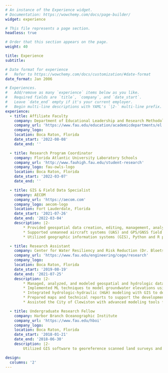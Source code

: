 ```yaml
---
# An instance of the Experience widget.
# Documentation: https://wowchemy.com/docs/page-builder/
widget: experience

# This file represents a page section.
headless: true

# Order that this section appears on the page.
weight: 40

title: Experience
subtitle:

# Date format for experience
#   Refer to https://wowchemy.com/docs/customization/#date-format
date_format: Jan 2006

# Experiences.
#   Add/remove as many `experience` items below as you like.
#   Required fields are `title`, `company`, and `date_start`.
#   Leave `date_end` empty if it's your current employer.
#   Begin multi-line descriptions with YAML's `|2-` multi-line prefix.
experience:
  - title: Affiliate Faculty
    company: Department of Educational Leadership and Research Methodology, College of Education, Florida Atlantic University
    company_url: 'https://www.fau.edu/education/academicdepartments/el'
    company_logo: 
    location: Boca Raton, Florida
    date_start: '2022-08-08'
    date_end: ''

  - title: Research Program Coordinator
    company: Florida Atlantic University Laboratory Schools
    company_url: 'http://www.fauhigh.fau.edu/student-research'
    company_logo: fau-owls-logo
    location: Boca Raton, Florida
    date_start: '2022-03-07'
    date_end: ''

  - title: GIS & Field Data Specialist
    company: AECOM
    company_url: 'https://aecom.com'
    company_logo: aecom-logo
    location: Fort Lauderdale, Florida
    date_start: '2021-07-26'
    date_end: '2022-03-04'
    description: |2-
        * Provided geospatial data creation, editing, management, analysis, and map production.
        * Supported unmanned aircraft systems (UAS) and GPS/GNSS field data collection.
        * Utilized geographic information systems (GIS), Python and R programming to prepare deliverables for engineering projects in transportation, water resources, environmental management, energy and communications infrastructure.

  - title: Research Assistant
    company: Center for Water Resiliency and Risk Reduction (Dr. Bloetscher) Laboratory for Remote Sensing and Hydrometeorology (Dr. Su)
    company_url: 'https://www.fau.edu/engineering/cege/research'
    company_logo: 
    location: Boca Raton, Florida
    date_start: '2019-08-19'
    date_end: '2021-07-25'
    description: |2-
        * Managed, analyzed, and modeled geospatial and hydrologic data using ArcGIS Pro.
        * Implemented ML techniques to model groundwater elevations using regression analysis and map impervious surfaces using multispectral image classification.
        * Integrated hydrologic-hydraulic (H&H) modeling with GIS to develop a screening tool capable of generating accurate probabilistic inundation maps quickly while still detecting localized nuisance-destructive flood potential.
        * Prepared maps and technical reports to support the development of watershed-based flood protection plans across Florida ([CWR3](https://www.fau.edu/engineering/research/cwr3/clearinghouse)).
        * Assisted the City of Clewiston with advanced modeling tools for assessing stormwater risk and solutions to design a [NFIP CRS](https://www.fema.gov/floodplain-management/community-rating-system) plan for floodplain management.

  - title: Undergraduate Research Fellow
    company: Harbor Branch Oceanographic Institute
    company_url: 'https://www.fau.edu/hboi'
    company_logo: 
    location: Boca Raton, Florida
    date_start: '2018-01-21'
    date_end: '2018-06-30'
    description: |2-
        Utilized GIS software to georeference scanned land surveys and digitize historical positions of Florida’s coastline. Calculated change rate statistics using the USGS Digital Shoreline Analysis System to analyze movement over time and investigate possible driving factors. ([StoryMap](https://www.arcg.is/1mnena)).

design:
  columns: '2'
---
```

